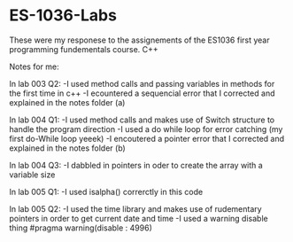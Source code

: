 # ES-1036-Labs
These were my responese to the assignements of the ES1036 first year programming fundementals course. C++

Notes for me:

In lab 003 Q2:
-I used method calls and passing variables in methods for the first time in c++
-I ecountered a sequencial error that I corrected and explained in the notes folder (a)

In lab 004 Q1:
-I used method calls and makes use of Switch structure to handle the program direction
-I used a do while loop for error catching (my first do-While loop yeeek)
-I encoutered a pointer error that I corrected and explained in the notes folder (b)

In lab 004 Q3:
-I dabbled in pointers in oder to create the array with a variable size

In lab 005 Q1:
-I used isalpha() correrctly in this code

In lab 005 Q2:
-I used the time library and makes use of rudementary pointers in order to get current date and time
-I used a warning disable thing #pragma warning(disable : 4996)